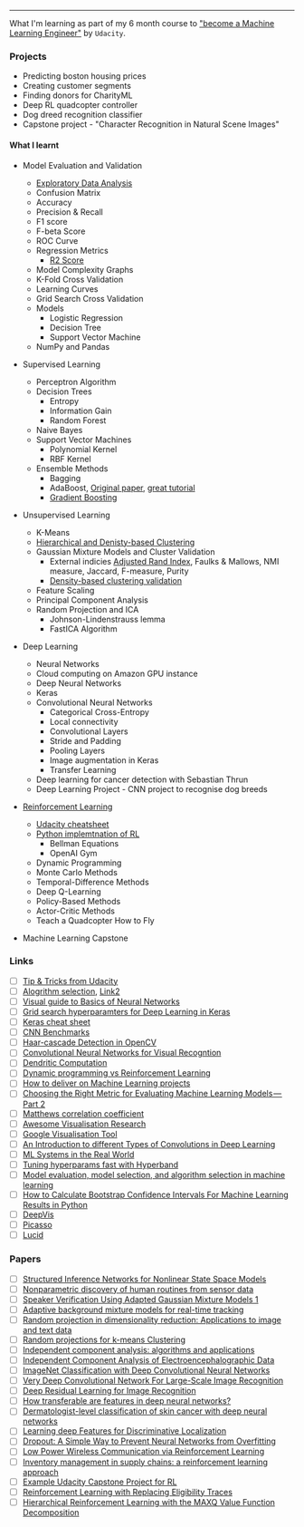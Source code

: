 ---

What I'm learning as part of my 6 month course to ["become a Machine Learning Engineer"](https://www.udacity.com/course/machine-learning-engineer-nanodegree--nd009t) by `Udacity`. 

### Projects
* Predicting boston housing prices
* Creating customer segments
* Finding donors for CharityML
* Deep RL quadcopter controller
* Dog dreed recognition classifier
* Capstone project - "Character Recognition in Natural Scene Images"

####  What I learnt

* Model Evaluation and Validation
  * [Exploratory Data Analysis](https://www.kaggle.com/ekami66/detailed-exploratory-data-analysis-with-python)
  * Confusion Matrix
  * Accuracy
  * Precision & Recall
  * F1 score
  * F-beta Score
  * ROC Curve
  * Regression Metrics
    * [R2 Score](http://blog.minitab.com/blog/adventures-in-statistics-2/multiple-regession-analysis-use-adjusted-r-squared-and-predicted-r-squared-to-include-the-correct-number-of-variables)
  * Model Complexity Graphs
  * K-Fold Cross Validation
  * Learning Curves
  * Grid Search Cross Validation
  * Models
    * Logistic Regression
    * Decision Tree
    * Support Vector Machine
  * NumPy and Pandas
  
* Supervised Learning
  * Perceptron Algorithm
  * Decision Trees
    * Entropy
    * Information Gain
    * Random Forest
  * Naive Bayes
  * Support Vector Machines
    * Polynomial Kernel
    * RBF Kernel
  * Ensemble Methods
    * Bagging
    * AdaBoost, [Original paper](https://cseweb.ucsd.edu/~yfreund/papers/IntroToBoosting.pdf), [great tutorial](http://rob.schapire.net/papers/explaining-adaboost.pdf)
    * [Gradient Boosting](http://blog.kaggle.com/2017/01/23/a-kaggle-master-explains-gradient-boosting/)
    
* Unsupervised Learning
    * K-Means
    * [Hierarchical and Denisty-based Clustering](https://pages.cpsc.ucalgary.ca/~mahanti/papers/clustering.pdf)
    * Gaussian Mixture Models and Cluster Validation
      * External indicies [Adjusted Rand Index](http://faculty.washington.edu/kayee/pca/supp.pdf), Faulks & Mallows, NMI measure, Jaccard, F-measure, Purity
      * [Density-based clustering validation](http://citeseerx.ist.psu.edu/viewdoc/download;jsessionid=83C3BD5E078B1444CB26E243975507E1?doi=10.1.1.707.9034&rep=rep1&type=pdf)
    * Feature Scaling
    * Principal Component Analysis
    * Random Projection and ICA
       * Johnson-Lindenstrauss lemma
       * FastICA Algorithm
       
* Deep Learning
    * Neural Networks
    * Cloud computing on Amazon GPU instance
    * Deep Neural Networks
    * Keras
    * Convolutional Neural Networks
       * Categorical Cross-Entropy
       * Local connectivity
       * Convolutional Layers
       * Stride and Padding
       * Pooling Layers
       * Image augmentation in Keras
       * Transfer Learning
    * Deep learning for cancer detection with Sebastian Thrun
    * Deep Learning Project - CNN project to recognise dog breeds 
* [Reinforcement Learning](https://s3-us-west-1.amazonaws.com/udacity-drlnd/bookdraft2018.pdf)
    * [Udacity cheatsheet](https://github.com/udacity/rl-cheatsheet/blob/master/cheatsheet.pdf)
    * [Python implemtnation of RL](https://github.com/ShangtongZhang/reinforcement-learning-an-introduction)
       * Bellman Equations 
       * OpenAI Gym
    * Dynamic Programming
    * Monte Carlo Methods
    * Temporal-Difference Methods
    * Deep Q-Learning
    * Policy-Based Methods
    * Actor-Critic Methods
    * Teach a Quadcopter How to Fly
    
* Machine Learning Capstone

### Links
- [ ] [Tip & Tricks from Udacity](https://github.com/machinelearningnanodegree/MLND/wiki/Tips-and-Tricks)
- [ ] [Alogrithm selection](https://docs.microsoft.com/en-us/azure/machine-learning/studio/algorithm-choice), [Link2](https://blogs.sas.com/content/subconsciousmusings/2017/04/12/machine-learning-algorithm-use/)
- [ ] [Visual guide to Basics of Neural Networks](http://jalammar.github.io/visual-interactive-guide-basics-neural-networks/)
- [ ] [Grid search hyperparamters for Deep Learning in Keras](https://machinelearningmastery.com/grid-search-hyperparameters-deep-learning-models-python-keras/)
- [ ] [Keras cheat sheet](https://s3.amazonaws.com/assets.datacamp.com/blog_assets/Keras_Cheat_Sheet_Python.pdf)
- [ ] [CNN Benchmarks](https://github.com/jcjohnson/cnn-benchmarks)
- [ ] [Haar-cascade Detection in OpenCV](https://docs.opencv.org/trunk/d7/d8b/tutorial_py_face_detection.html)
- [ ] [Convolutional Neural Networks for Visual Recogntion](http://cs231n.github.io/neural-networks-1/#actfun)
- [ ] [Dendritic Computation](https://neurophysics.ucsd.edu/courses/physics_171/annurev.neuro.28.061604.135703.pdf)
- [ ] [Dynamic programming vs Reinforcement Learning](https://viktorqvarfordt.com/notes/rl/)
- [ ] [How to deliver on Machine Learning projects](https://blog.insightdatascience.com/how-to-deliver-on-machine-learning-projects-c8d82ce642b0)
- [ ] [Choosing the Right Metric for Evaluating Machine Learning Models — Part 2](https://medium.com/usf-msds/choosing-the-right-metric-for-evaluating-machine-learning-models-part-2-86d5649a5428)
- [ ] [Matthews correlation coefficient](https://scikitlearn.org/stable/modules/generated/sklearn.metrics.matthews_corrcoef.html)
- [ ] [Awesome Visualisation Research](https://github.com/mathisonian/awesome-visualization-research)
- [ ] [Google Visualisation Tool](https://ai.googleblog.com/2017/07/facets-open-source-visualization-tool.html)
- [ ] [An Introduction to different Types of Convolutions in Deep Learning](https://towardsdatascience.com/types-of-convolutions-in-deep-learning-717013397f4d)
- [ ] [ML Systems in the Real World](https://developers.google.com/machine-learning/crash-course/real-world-guidelines)
- [ ] [Tuning hyperparams fast with Hyperband](http://fastml.com/tuning-hyperparams-fast-with-hyperband/)
- [ ] [Model evaluation, model selection, and algorithm selection in machine learning](https://sebastianraschka.com/blog/2018/model-evaluation-selection-part4.html)
- [ ] [How to Calculate Bootstrap Confidence Intervals For Machine Learning Results in Python](https://machinelearningmastery.com/calculate-bootstrap-confidence-intervals-machine-learning-results-python/)
- [ ] [DeepVis](https://github.com/yosinski/deep-visualization-toolbox)
- [ ] [Picasso](https://medium.com/merantix/picasso-a-free-open-source-visualizer-for-cnns-d8ed3a35cfc5)
- [ ] [Lucid](https://github.com/tensorflow/lucid)

### Papers
- [ ] [Structured Inference Networks for Nonlinear State Space Models](https://arxiv.org/pdf/1609.09869.pdf)
- [ ] [Nonparametric discovery of human routines from sensor data](http://citeseerx.ist.psu.edu/viewdoc/download?doi=10.1.1.681.3152&rep=rep1&type=pdf)
- [ ] [Speaker Verification Using Adapted Gaussian
Mixture Models 1](http://citeseerx.ist.psu.edu/viewdoc/download?doi=10.1.1.117.338&rep=rep1&type=pdf)
- [ ] [Adaptive background mixture models for real-time tracking](http://www.ai.mit.edu/projects/vsam/Publications/stauffer_cvpr98_track.pdf)
- [ ] [Random projection in dimensionality reduction: Applications to image and text data](http://citeseerx.ist.psu.edu/viewdoc/download?doi=10.1.1.76.8124&rep=rep1&type=pdf)
- [ ] [Random projections for k-means Clustering](https://papers.nips.cc/paper/3901-random-projections-for-k-means-clustering.pdf)
- [ ] [Independent component analysis: algorithms and applications](http://citeseerx.ist.psu.edu/viewdoc/download?doi=10.1.1.322.679&rep=rep1&type=pdf)
- [ ] [Independent Component Analysis of Electroencephalographic Data](http://papers.nips.cc/paper/1091-independent-component-analysis-of-electroencephalographic-data.pdf)
- [ ] [ImageNet Classification with Deep Convolutional
Neural Networks](http://papers.nips.cc/paper/4824-imagenet-classification-with-deep-convolutional-neural-networks.pdf)
- [ ] [Very Deep Convolutional Network For Large-Scale Image Recognition](https://arxiv.org/pdf/1409.1556.pdf)
- [ ] [Deep Residual Learning for Image Recognition](https://arxiv.org/pdf/1512.03385v1.pdf)
- [ ] [How transferable are features in deep neural networks?](https://arxiv.org/pdf/1411.1792.pdf)
- [ ] [Dermatologist-level classification of skin cancer with deep neural networks](https://www.nature.com/articles/nature21056.epdf)
- [ ] [Learning deep Features for Discriminative Localization](http://cnnlocalization.csail.mit.edu/Zhou_Learning_Deep_Features_CVPR_2016_paper.pdf)
- [ ] [Dropout: A Simple Way to Prevent Neural Networks from
Overfitting](https://www.cs.toronto.edu/~hinton/absps/JMLRdropout.pdf)
- [ ] [Low Power Wireless Communication via
Reinforcement Learning ](https://papers.nips.cc/paper/1740-low-power-wireless-communication-via-reinforcement-learning.pdf)
- [ ] [Inventory management in supply chains:
a reinforcement learning approach](http://read.pudn.com/downloads142/sourcecode/others/617477/inventory%20supply%20chain/04051310570412465(1).pdf)
- [ ] [Example Udacity Capstone Project for RL](https://github.com/ucaiado/QLearning_Trading)
- [ ] [Reinforcement Learning with Replacing Eligibility Traces](http://www-anw.cs.umass.edu/legacy/pubs/1995_96/singh_s_ML96.pdf)
- [ ] [Hierarchical Reinforcement Learning with the MAXQ Value
Function Decomposition](https://arxiv.org/pdf/cs/9905014.pdf)
